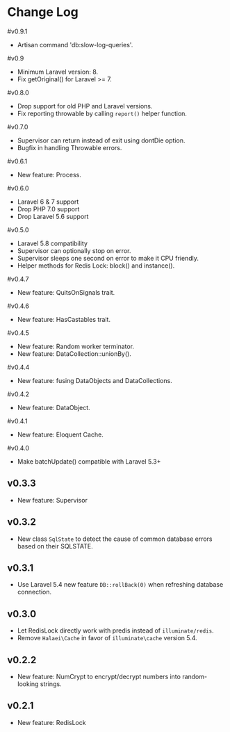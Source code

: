 # Change Log

#v0.9.1
- Artisan command 'db:slow-log-queries'.

#v0.9
- Minimum Laravel version: 8.
- Fix getOriginal() for Laravel >= 7.

#v0.8.0
- Drop support for old PHP and Laravel versions.
- Fix reporting throwable by calling `report()` helper function.

#v0.7.0
- Supervisor can return instead of exit using dontDie option.
- Bugfix in handling Throwable errors.

#v0.6.1
- New feature: Process.

#v0.6.0
- Laravel 6 & 7 support
- Drop PHP 7.0 support
- Drop Laravel 5.6 support

#v0.5.0
- Laravel 5.8 compatibility
- Supervisor can optionally stop on error.
- Supervisor sleeps one second on error to make it CPU friendly.
- Helper methods for Redis Lock: block() and instance().

#v0.4.7
- New feature: QuitsOnSignals trait.

#v0.4.6
- New feature: HasCastables trait.

#v0.4.5

- New feature: Random worker terminator.
- New feature: DataCollection::unionBy().

#v0.4.4

- New feature: fusing DataObjects and DataCollections.

#v0.4.2

- New feature: DataObject.

#v0.4.1

- New feature: Eloquent Cache.

#v0.4.0

- Make batchUpdate() compatible with Laravel 5.3+

## v0.3.3

- New feature: Supervisor

## v0.3.2

- New class `SqlState` to detect the cause of common database errors based on their SQLSTATE.

## v0.3.1

- Use Laravel 5.4 new feature `DB::rollBack(0)` when refreshing database connection.

## v0.3.0

- Let RedisLock directly work with predis instead of `illuminate/redis`.
- Remove `Halaei\Cache` in favor of `illuminate\cache` version 5.4.

## v0.2.2

- New feature: NumCrypt to encrypt/decrypt numbers into random-looking strings.

## v0.2.1

- New feature: RedisLock

